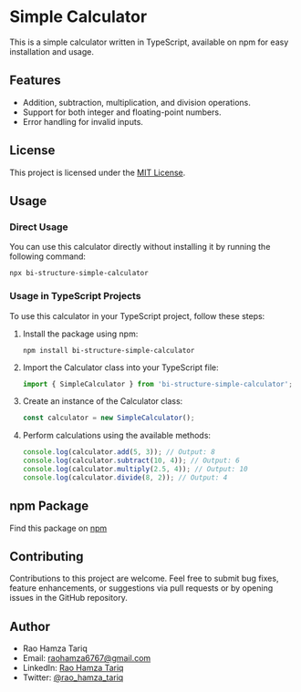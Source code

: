 # Simple Calculator

This is a simple calculator written in TypeScript, available on npm for easy installation and usage.

## Features
- Addition, subtraction, multiplication, and division operations.
- Support for both integer and floating-point numbers.
- Error handling for invalid inputs.

## License
This project is licensed under the [MIT License](LICENSE).

## Usage
### Direct Usage
You can use this calculator directly without installing it by running the following command:

```
npx bi-structure-simple-calculator
```

### Usage in TypeScript Projects
To use this calculator in your TypeScript project, follow these steps:


1. Install the package using npm:
   ```
   npm install bi-structure-simple-calculator
   ```

2. Import the Calculator class into your TypeScript file:
   ```typescript
   import { SimpleCalculator } from 'bi-structure-simple-calculator';
   ```

3. Create an instance of the Calculator class:
   ```typescript
   const calculator = new SimpleCalculator();
   ```

4. Perform calculations using the available methods:
   ```typescript
   console.log(calculator.add(5, 3)); // Output: 8
   console.log(calculator.subtract(10, 4)); // Output: 6
   console.log(calculator.multiply(2.5, 4)); // Output: 10
   console.log(calculator.divide(8, 2)); // Output: 4
   ```

## npm Package
Find this package on [npm](https://www.npmjs.com/package/bi-structure-simple-calculator)

## Contributing
Contributions to this project are welcome. Feel free to submit bug fixes, feature enhancements, or suggestions via pull requests or by opening issues in the GitHub repository.

## Author

- Rao Hamza Tariq
- Email: raohamza6767@gmail.com
- LinkedIn: [Rao Hamza Tariq](https://www.linkedin.com/in/rao-hamza-tariq/)
- Twitter: [@rao_hamza_tariq](https://twitter.com/rao_hamza_tariq)
